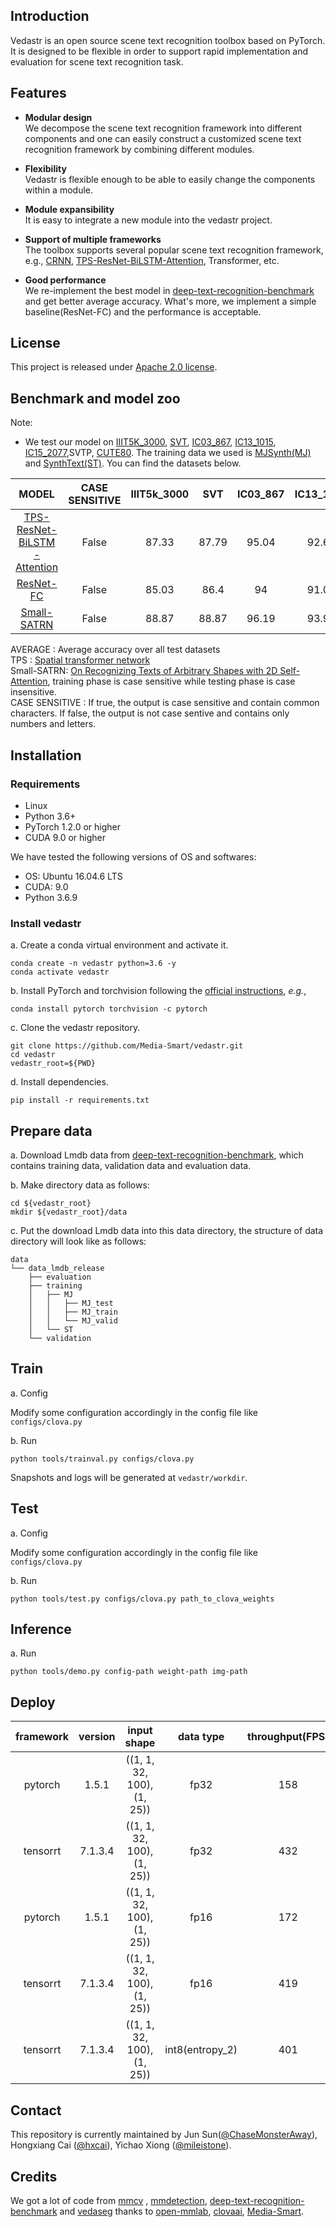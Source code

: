## Introduction
Vedastr is an open source scene text recognition toolbox based on PyTorch. It is designed to be flexible
in order to support rapid implementation and evaluation for scene text recognition task.  

## Features
- **Modular design**\
  We decompose the scene text recognition framework into different components and one can 
  easily construct a customized scene text recognition framework by combining different modules.
  
- **Flexibility**\
  Vedastr is flexible enough to be able to easily change the components within a module.

- **Module expansibility**\
  It is easy to integrate a new module into the vedastr project. 

- **Support of multiple frameworks**\
  The toolbox supports several popular scene text recognition framework, e.g., [CRNN](https://arxiv.org/abs/1507.05717),
   [TPS-ResNet-BiLSTM-Attention](https://github.com/clovaai/deep-text-recognition-benchmark), Transformer, etc.

- **Good performance**\
  We re-implement the best model in  [deep-text-recognition-benchmark](https://github.com/clovaai/deep-text-recognition-benchmark)
  and get better average accuracy. What's more, we implement a simple baseline(ResNet-FC)
   and the performance is acceptable.
  

## License
This project is released under [Apache 2.0 license](https://github.com/Media-Smart/vedastr/blob/master/LICENSE).

## Benchmark and model zoo
Note: 
- We test our model on [IIIT5K_3000](http://cvit.iiit.ac.in/research/projects/cvit-projects/the-iiit-5k-word-dataset),
 [SVT](http://vision.ucsd.edu/~kai/svt/),
  [IC03_867](http://www.iapr-tc11.org/mediawiki/index.php?title=ICDAR_2003_Robust_Reading_Competitions), 
  [IC13_1015](http://dagdata.cvc.uab.es/icdar2013competition/?ch=2&com=downloads),
[IC15_2077](https://rrc.cvc.uab.es/?ch=4&com=downloads),SVTP,
[CUTE80](http://cs-chan.com/downloads_CUTE80_dataset.html).  The training data we used is [MJSynth(MJ)](http://www.robots.ox.ac.uk/~vgg/data/text/) and
 [SynthText(ST)](http://www.robots.ox.ac.uk/~vgg/data/scenetext/). You can find the 
 datasets below.
  
| MODEL|CASE SENSITIVE| IIIT5k_3000|	SVT	|IC03_867|	IC13_1015|	 IC15_2077|	SVTP|	CUTE80| AVERAGE|
|:----:|:----:| :----: | :----: |:----: |:----: |:----: |:----: |:----: | :----:|
|[TPS-ResNet-BiLSTM-Attention](https://drive.google.com/open?id=1b5ykMGwLFyt-tpoWBMyhgjABaqxKBxRU)| False|87.33 | 87.79 | 95.04| 92.61|74.45|81.09|74.91|84.95|
|[ResNet-FC](https://drive.google.com/open?id=105kvjvSAwyxv_6VsCI0kWEmKkqQX8jul)| False|85.03 | 86.4 | 94| 91.03|70.29|77.67|71.43|82.38|
|[Small-SATRN](https://drive.google.com/file/d/12VNCjqF0YDK5sD3YHuxvvt_7DYRlemzL/view?usp=sharing)| False|88.87 | 88.87 | 96.19 | 93.99|79.08|84.81|84.67|87.55|

AVERAGE : Average accuracy over all test datasets\
TPS : [Spatial transformer network](https://arxiv.org/abs/1603.03915)\
Small-SATRN: [On Recognizing Texts of Arbitrary Shapes with 2D Self-Attention](https://arxiv.org/abs/1910.04396), 
training phase is case sensitive while testing phase is case insensitive. \
CASE SENSITIVE : If true, the output is case sensitive and contain common characters.
If false, the output is not case sentive and contains only numbers and letters. 


## Installation
### Requirements

- Linux
- Python 3.6+
- PyTorch 1.2.0 or higher
- CUDA 9.0 or higher

We have tested the following versions of OS and softwares:

- OS: Ubuntu 16.04.6 LTS
- CUDA: 9.0
- Python 3.6.9

### Install vedastr

a. Create a conda virtual environment and activate it.

```shell
conda create -n vedastr python=3.6 -y
conda activate vedastr
```

b. Install PyTorch and torchvision following the [official instructions](https://pytorch.org/),
 *e.g.*,

```shell
conda install pytorch torchvision -c pytorch
```

c. Clone the vedastr repository.

```shell
git clone https://github.com/Media-Smart/vedastr.git
cd vedastr
vedastr_root=${PWD}
```

d. Install dependencies.

```shell
pip install -r requirements.txt
```

## Prepare data
a. Download Lmdb data from [deep-text-recognition-benchmark](https://github.com/clovaai/deep-text-recognition-benchmark),
 which contains training data, validation data and evaluation data. 

b. Make directory data as follows:

```shell
cd ${vedastr_root}
mkdir ${vedastr_root}/data
```

c. Put the download Lmdb data into this data directory, the structure of data directory will look like as follows: 

```shell
data
└── data_lmdb_release
    ├── evaluation
    ├── training
    │   ├── MJ
    │   │   ├── MJ_test
    │   │   ├── MJ_train
    │   │   └── MJ_valid
    │   └── ST
    └── validation
```



## Train

a. Config

Modify some configuration accordingly in the config file like `configs/clova.py`

b. Run

```shell
python tools/trainval.py configs/clova.py
```

Snapshots and logs will be generated at `vedastr/workdir`.

## Test

a. Config

Modify some configuration accordingly in the config file like `configs/clova.py`

b. Run

```shell
python tools/test.py configs/clova.py path_to_clova_weights
```

## Inference
a. Run

```shell
python tools/demo.py config-path weight-path img-path
```

## Deploy
| framework  |  version   |     input shape      |         data type         |   throughput(FPS)    |   latency(ms)   |       accuracy       |
|   :---:    |   :---:    |        :---:         |           :---:           |        :---:         |      :---:      |        :---:         |
|  pytorch   |   1.5.1    | ((1, 1, 32, 100), (1, 25)) |           fp32            |         158          |       8.3       | acc: 0.8040, edit_distance: 0.9247 |
|  tensorrt  |  7.1.3.4   | ((1, 1, 32, 100), (1, 25)) |           fp32            |         432          |      2.56       | acc: 0.8040, edit_distance: 0.9247 |
|  pytorch   |   1.5.1    | ((1, 1, 32, 100), (1, 25)) |           fp16            |         172          |      5.56       | acc: 0.8034, edit_distance: 0.9245 |
|  tensorrt  |  7.1.3.4   | ((1, 1, 32, 100), (1, 25)) |           fp16            |         419          |      2.66       | acc: 0.8041, edit_distance: 0.9247 |
|  tensorrt  |  7.1.3.4   | ((1, 1, 32, 100), (1, 25)) |      int8(entropy_2)      |         401          |      4.25       | acc: 0.5070, edit_distance: 0.7442 |

## Contact

This repository is currently maintained by  Jun Sun([@ChaseMonsterAway](https://github.com/ChaseMonsterAway)), Hongxiang Cai ([@hxcai](http://github.com/hxcai)), Yichao Xiong ([@mileistone](https://github.com/mileistone)).

## Credits
We got a lot of code from [mmcv](https://github.com/open-mmlab/mmcv) , [mmdetection](https://github.com/open-mmlab/mmdetection), [deep-text-recognition-benchmark](https://github.com/clovaai/deep-text-recognition-benchmark) and [vedaseg](https://github.com/Media-Smart/vedaseg) thanks to [open-mmlab](https://github.com/open-mmlab), [clovaai](https://github.com/clovaai), [Media-Smart](https://github.com/Media-Smart).

